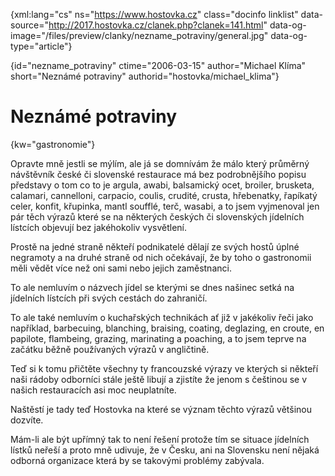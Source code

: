 
{xml:lang="cs" ns="https://www.hostovka.cz" class="docinfo linklist" data-source="http://2017.hostovka.cz/clanek.php?clanek=141.html" data-og-image="/files/preview/clanky/nezname_potraviny/general.jpg" data-og-type="article"}

{id="nezname\_potraviny" ctime="2006-03-15" author="Michael Klíma" short="Neznámé potraviny" authorid="hostovka/michael\_klima"}

# Neznámé potraviny

{kw="gastronomie"}

Opravte mně jestli se mýlím, ale já se domnívám že málo který průměrný návštěvník české či slovenské restaurace má bez podrobnějšího popisu představy o tom co to je argula, awabi, balsamický ocet, broiler, brusketa, calamari, cannelloni, carpacio, coulis, crudité, crusta, hřebenatky, řapíkatý celer, konfit, křupinka, mantl soufflé, terč, wasabi, a to jsem vyjmenoval jen pár těch výrazů které se na některých českých či slovenských jídelních lístcích objevují bez jakéhokoliv vysvětlení.

Prostě na jedné straně někteří podnikatelé dělají ze svých hostů úplné negramoty a na druhé straně od nich očekávají, že by toho o gastronomii měli vědět více než oni sami nebo jejich zaměstnanci.

To ale nemluvím o názvech jídel se kterými se dnes našinec setká na jídelních lístcích při svých cestách do zahraničí.

To ale také nemluvím o kuchařských technikách ať již v jakékoliv řeči jako například, barbecuing, blanching, braising, coating, deglazing, en croute, en papilote, flambeing, grazing, marinating a poaching, a to jsem teprve na začátku běžně používaných výrazů v angličtině.

Teď si k tomu přičtěte všechny ty francouzské výrazy ve kterých si někteří naši rádoby odborníci stále ještě libují a zjistíte že jenom s češtinou se v našich restauracích asi moc neuplatníte.

Naštěstí je tady teď Hostovka na které se význam těchto výrazů většinou dozvíte.

Mám-li ale být upřímný tak to není řešení protože tím se situace jídelních lístků neřeší a proto mně udivuje, že v Česku, ani na Slovensku není nějaká odborná organizace která by se takovými problémy zabývala.

